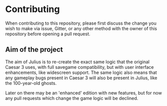 # Contributing

When contributing to this repository, please first discuss the change you wish to make via issue,
Gitter, or any other method with the owner of this repository before opening a pull request.

## Aim of the project

The aim of Julius is to re-create the exact same logic that the original Caesar 3 uses, with full savegame compatibility, but with user interface enhancements, like widescreen support. The same logic also means that any gameplay bugs present in Caesar 3 will also be present in Julius, like the 100-year-old ghosts.

Later on there may be an 'enhanced' edition with new features, but for now any pull requests which change the game logic will be declined.
